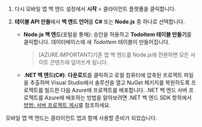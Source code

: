 
1. 다시 모바일 앱 백 엔드 설정에서 **시작** > 클라이언트 플랫폼을 클릭합니다. 

2. **테이블 API 만들**에서 **백 엔드 언어**를 **C#** 또는 **Node.js** 중 하나로 선택합니다.

	+ **Node.js 백 엔드**(포털을 통해): 승인을 허용하고 **TodoItem 테이블 만들기**를 클릭합니다. 데이터베이스에 새 *TodoItem* 테이블이 만들어집니다.
	 
		>[AZURE.IMPORTANT]기존 앱 백 엔드를 Node.js에 전환하면 모든 사이트 콘텐츠에 덮어쓰게 됩니다.

	+ **.NET 백 엔드(C#)**: **다운로드**를 클릭하고 로컬 컴퓨터에 압축된 프로젝트 파일을 추출하며 Visual Studio에서 솔루션을 열고 NuGet 패키지를 복원하도록 프로젝트를 빌드한 다음 Azure에 프로젝트를 배포합니다. .NET 백 엔드 서버 프로젝트를 Azure에 배포하는 방법을 알아보려면 .NET 백 엔드 SDK 항목에서 [방법: 서버 프로젝트 게시](app-service-mobile-dotnet-backend-how-to-use-server-sdk.md#publish-server-project)를 참조하세요.
	 
모바일 앱 백 엔드는 클라이언트 앱과 함께 사용할 준비가 되었습니다.

<!---HONumber=AcomDC_1223_2015-->